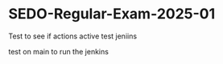 # SEDO-Regular-Exam-2025-01


Test to see if actions active
test jeniins

test on main to run the jenkins
